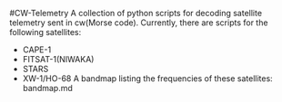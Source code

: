 #CW-Telemetry
A collection of python scripts for decoding satellite telemetry sent in
cw(Morse code).
Currently, there are scripts for the following satellites:
* CAPE-1
* FITSAT-1(NIWAKA)
* STARS
* XW-1/HO-68
A bandmap listing the frequencies of these satellites: bandmap.md
